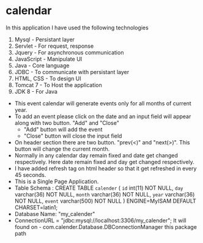 # calendar
In this application I have used the following technologies
  1. Mysql - Persistant layer
  2. Servlet - For request, response
  3. Jquery - For asynchronous communication 
  4. JavaScript - Manipulate UI
  5. Java - Core language
  6. JDBC - To communicate with persistant layer
  7. HTML, CSS - To design UI
  8. Tomcat 7 - To Host the application
  9. JDK 8 - For Java
  
* This event calendar will generate events only for all months of current year. 
* To add an event please click on the date and an input field will appear along with two button. "Add" and "Close"
  - "Add" button will add the event
  - "Close" button will close the input field
* On header section there are two button. "prev(<)" and "next(>)". This button will change the current month.
* Normally in any calendar day remain fixed and date get changed respectively. Here date remain fixed and day get changed respectively.
* I have added refresh tag on html header so that it get refreshed in every 45 seconds.
* This is a Single Page Application.
* Table Schema :
  CREATE TABLE `calender` (
  `id` int(11) NOT NULL,
  `day` varchar(36) NOT NULL,
  `month` varchar(36) NOT NULL,
  `year` varchar(36) NOT NULL,
  `event` varchar(500) NOT NULL
) ENGINE=MyISAM DEFAULT CHARSET=latin1;
* Database Name: "my_calender"
* ConnectionURL = "jdbc:mysql://localhost:3306/my_calender"; It will found on - com.calender.Database.DBConnectionManager this package       path




